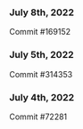 ### July 8th, 2022

Commit #169152

### July 5th, 2022

Commit #314353


### July 4th, 2022

Commit #72281
